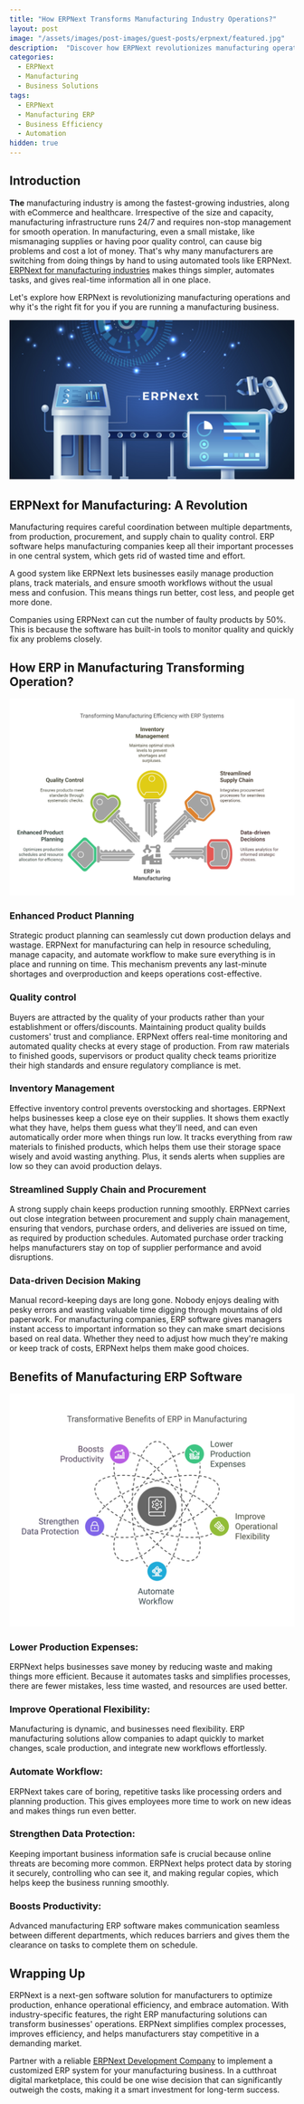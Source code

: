 ```yaml
---
title: "How ERPNext Transforms Manufacturing Industry Operations?"
layout: post
image: "/assets/images/post-images/guest-posts/erpnext/featured.jpg"
description:  "Discover how ERPNext revolutionizes manufacturing operations by streamlining processes, enhancing efficiency, and ensuring competitiveness in the market."
categories:
  - ERPNext
  - Manufacturing
  - Business Solutions
tags:
  - ERPNext
  - Manufacturing ERP
  - Business Efficiency
  - Automation
hidden: true
---
```


## Introduction

**The** manufacturing industry is among the fastest-growing industries, along with eCommerce and healthcare. Irrespective of the size and capacity, manufacturing infrastructure runs 24/7 and requires non-stop management for smooth operation. In manufacturing, even a small mistake, like mismanaging supplies or having poor quality control, can cause big problems and cost a lot of money. That's why many manufacturers are switching from doing things by hand to using automated tools like ERPNext. [ERPNext for manufacturing industries](https://www.metizsoft.com/industries/manufacturing) makes things simpler, automates tasks, and gives real-time information all in one place.

Let's explore how ERPNext is revolutionizing manufacturing operations and why it's the right fit for you if you are running a manufacturing business.

![ERPNext featured image](/assets/images/post-images/guest-posts/erpnext/featured.jpg)

## ERPNext for Manufacturing: A Revolution

Manufacturing requires careful coordination between multiple departments, from production, procurement, and supply chain to quality control. ERP software helps manufacturing companies keep all their important processes in one central system, which gets rid of wasted time and effort.

A good system like ERPNext lets businesses easily manage production plans, track materials, and ensure smooth workflows without the usual mess and confusion. This means things run better, cost less, and people get more done.

Companies using ERPNext can cut the number of faulty products by 50%. This is because the software has built-in tools to monitor quality and quickly fix any problems closely.

## How ERP in Manufacturing Transforming Operation?

![ERP in manufacturing](/assets/images/post-images/guest-posts/erpnext/erp-in-manufacturing.jpg)

### Enhanced Product Planning

Strategic product planning can seamlessly cut down production delays and wastage. ERPNext for manufacturing can help in resource scheduling, manage capacity, and automate workflow to make sure everything is in place and running on time. This mechanism prevents any last-minute shortages and overproduction and keeps operations cost-effective.

### Quality control

Buyers are attracted by the quality of your products rather than your establishment or offers/discounts. Maintaining product quality builds customers' trust and compliance. ERPNext offers real-time monitoring and automated quality checks at every stage of production. From raw materials to finished goods, supervisors or product quality check teams prioritize their high standards and ensure regulatory compliance is met.

### Inventory Management

Effective inventory control prevents overstocking and shortages. ERPNext helps businesses keep a close eye on their supplies. It shows them exactly what they have, helps them guess what they'll need, and can even automatically order more when things run low. It tracks everything from raw materials to finished products, which helps them use their storage space wisely and avoid wasting anything. Plus, it sends alerts when supplies are low so they can avoid production delays.

### Streamlined Supply Chain and Procurement

A strong supply chain keeps production running smoothly. ERPNext carries out close integration between procurement and supply chain management, ensuring that vendors, purchase orders, and deliveries are issued on time, as required by production schedules. Automated purchase order tracking helps manufacturers stay on top of supplier performance and avoid disruptions.

### Data-driven Decision Making

Manual record-keeping days are long gone. Nobody enjoys dealing with pesky errors and wasting valuable time digging through mountains of old paperwork. For manufacturing companies, ERP software gives managers instant access to important information so they can make smart decisions based on real data. Whether they need to adjust how much they're making or keep track of costs, ERPNext helps them make good choices.

## Benefits of Manufacturing ERP Software

![Automated workflow](/assets/images/post-images/guest-posts/erpnext/automated-workflow.jpg)

### Lower Production Expenses:

ERPNext helps businesses save money by reducing waste and making things more efficient. Because it automates tasks and simplifies processes, there are fewer mistakes, less time wasted, and resources are used better.

### Improve Operational Flexibility:

Manufacturing is dynamic, and businesses need flexibility. ERP manufacturing solutions allow companies to adapt quickly to market changes, scale production, and integrate new workflows effortlessly.

### Automate Workflow:

ERPNext takes care of boring, repetitive tasks like processing orders and planning production. This gives employees more time to work on new ideas and makes things run even better.

### Strengthen Data Protection:

Keeping important business information safe is crucial because online threats are becoming more common. ERPNext helps protect data by storing it securely, controlling who can see it, and making regular copies, which helps keep the business running smoothly.

### Boosts Productivity:

Advanced manufacturing ERP software makes communication seamless between different departments, which reduces barriers and gives them the clearance on tasks to complete them on schedule.

## Wrapping Up

ERPNext is a next-gen software solution for manufacturers to optimize production, enhance operational efficiency, and embrace automation. With industry-specific features, the right ERP manufacturing solutions can transform businesses' operations. ERPNext simplifies complex processes, improves efficiency, and helps manufacturers stay competitive in a demanding market.

Partner with a reliable [ERPNext Development Company](https://www.metizsoft.com/erpnext-development) to implement a customized ERP system for your manufacturing business. In a cutthroat digital marketplace, this could be one wise decision that can significantly outweigh the costs, making it a smart investment for long-term success.